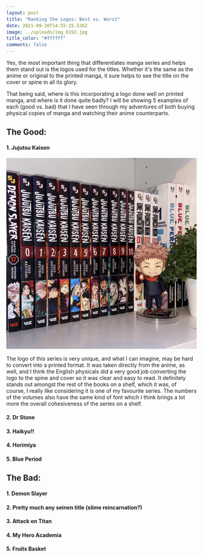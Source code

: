 ```yaml
---
layout: post
title: "Ranking the Logos: Best vs. Worst"
date: 2021-09-20T14:55:15.536Z
image: ../uploads/img_6192.jpg
title_color: "#ffffff"
comments: false
---
```

   Yes, the most important thing that differentiates manga series and helps them stand out is the logos used for the titles. Whether it's the same as the anime or original to the printed manga, it sure helps to see the title on the cover or spine in all its glory. 

   That being said, where is this incorporating a logo done well on printed manga, and where is it done quite badly? I will be showing 5 examples of each (good vs. bad) that I have seen through my adventures of both buying physical copies of manga and watching their anime counterparts. 

## The Good:

#### 1. Jujutsu Kaisen

![Photo taken from my own collection](../uploads/img_6192.jpg)

The logo of this series is very unique, and what I can imagine, may be hard to convert into a printed format. It was taken directly from the anime, as well, and I think the English physicals did a very good job converting the logo to the spine and cover so it was clear and easy to read. It definitely stands out amongst the rest of the books on a shelf, which it was, of course, I really like considering it is one of my favourite series. The numbers of the volumes also have the same kind of font which I think brings a lot more the overall cohesiveness of the series on a shelf. 

#### 2. Dr Stone

#### 3. Haikyu!!

#### 4. Horimiya

#### 5. Blue Period

## The Bad:

#### 1. Demon Slayer

#### 2. Pretty much any seinen title (slime reincarnation?)

#### 3. Attack on Titan

#### 4. My Hero Academia

#### 5. Fruits Basket